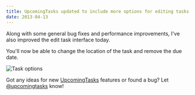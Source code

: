 ```yaml
---
title: UpcomingTasks updated to include more options for editing tasks
date: 2013-04-13
---
```


Along with some general bug fixes and performance improvements, I've also improved the edit task interface today.

You'll now be able to change the location of the task and remove the due date.

![Task options](/images/brendan/interface-task-options.png)

Got any ideas for new [UpcomingTasks](http://upcomingtasks.com/) features or found a bug? Let [@upcomingtasks](http://twitter.com/upcomingtasks) know!